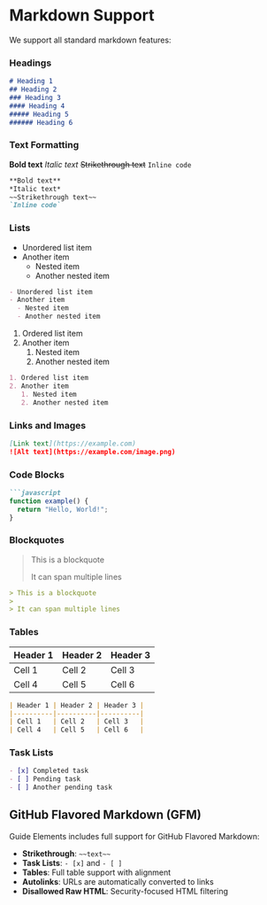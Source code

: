 # Markdown Support

We support all standard markdown features:

### Headings

```markdown
# Heading 1
## Heading 2
### Heading 3
#### Heading 4
##### Heading 5
###### Heading 6
```

### Text Formatting

**Bold text**
*Italic text*
~~Strikethrough text~~
`Inline code`


```markdown
**Bold text**
*Italic text*
~~Strikethrough text~~
`Inline code`
```

### Lists

- Unordered list item
- Another item
  - Nested item
  - Another nested item

```markdown
- Unordered list item
- Another item
  - Nested item
  - Another nested item
```

1. Ordered list item
2. Another item
   1. Nested item
   2. Another nested item

```markdown
1. Ordered list item
2. Another item
   1. Nested item
   2. Another nested item
```

### Links and Images

```markdown
[Link text](https://example.com)
![Alt text](https://example.com/image.png)
```

### Code Blocks

```markdown
```javascript
function example() {
  return "Hello, World!";
}
```

### Blockquotes

> This is a blockquote
> 
> It can span multiple lines

```markdown
> This is a blockquote
> 
> It can span multiple lines
```

### Tables
| Header 1 | Header 2 | Header 3 |
|----------|----------|----------|
| Cell 1   | Cell 2   | Cell 3   |
| Cell 4   | Cell 5   | Cell 6   |

```markdown
| Header 1 | Header 2 | Header 3 |
|----------|----------|----------|
| Cell 1   | Cell 2   | Cell 3   |
| Cell 4   | Cell 5   | Cell 6   |
```

### Task Lists

```markdown
- [x] Completed task
- [ ] Pending task
- [ ] Another pending task
```

## GitHub Flavored Markdown (GFM)

Guide Elements includes full support for GitHub Flavored Markdown:

- **Strikethrough**: `~~text~~`
- **Task Lists**: `- [x]` and `- [ ]`
- **Tables**: Full table support with alignment
- **Autolinks**: URLs are automatically converted to links
- **Disallowed Raw HTML**: Security-focused HTML filtering
